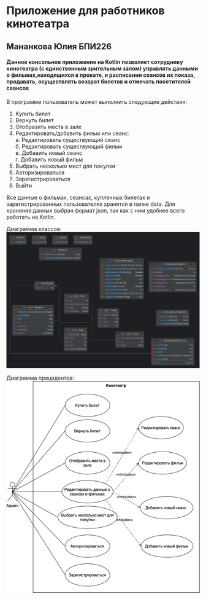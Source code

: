 # Приложение для работников кинотеатра
## Мананкова Юлия БПИ226
#### Данное консольное приложение на Kotlin позволяет сотруднику кинотеатра (с единственным зрительным залом) управлять данными о фильмах,находящихся в прокате, и расписании сеансов их показа, продавать, осуществлять возврат билетов и отмечать посетителей сеансов

В программе пользователь может выполнить следующие действия:

1. Купить билет
2. Вернуть билет
3. Отобразить места в зале
4. Редактировать/добавить фильм или сеанс: \
    а. Редактировать существующий сеанс \
    б. Редактировать существующий фильм \
    в. Добавить новый сеанс \
    г. Добавить новый фильм 
5. Выбрать несколько мест для покупки
6. Авторизироваться
7. Зарегистрироваться
8. Выйти

Все данные о фильмах, сеансах, купленных билетах и зарегистрированных пользователях хранятся в папке data.
Для хранения данных выбран формат json, так как с ним удобнее всего работать на Kotlin.

Диаграмма классов:
![Диаграмма классов](images/Diagram_classe.png)

Диаграмма прецедентов:
![Диаграмма прецедентов](images/Use_case_diagram.drawio.png)

